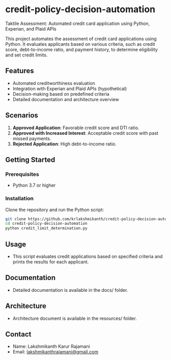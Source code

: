 # credit-policy-decision-automation
Taktile Assessment: Automated credit card application using Python, Experian, and Plaid APIs

This project automates the assessment of credit card applications using Python. It evaluates applicants based on various criteria, such as credit score, debt-to-income ratio, and payment history, to determine eligibility and set credit limits.

## Features

- Automated creditworthiness evaluation
- Integration with Experian and Plaid APIs (hypothetical)
- Decision-making based on predefined criteria
- Detailed documentation and architecture overview

## Scenarios

1. **Approved Application**: Favorable credit score and DTI ratio.
2. **Approved with Increased Interest**: Acceptable credit score with past missed payments.
3. **Rejected Application**: High debt-to-income ratio.

## Getting Started

### Prerequisites

- Python 3.7 or higher

### Installation

Clone the repository and run the Python script:

```bash
git clone https://github.com/krlakshmikanth/credit-policy-decision-automation.git
cd credit-policy-decision-automation
python credit_limit_determination.py
```

## Usage

- This script evaluates credit applications based on specified criteria and prints the results for each applicant.

## Documentation 

- Detailed documentation is available in the docs/ folder.

## Architecture

- Architecture document is available in the resources/ folder.

## Contact

- Name: Lakshmikanth Karur Rajamani
- Email: lakshmikanthrajamani@gmail.com
